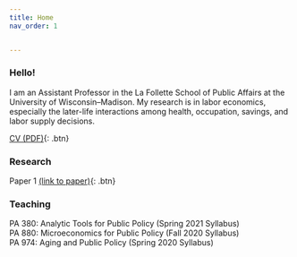 ```yaml
---
title: Home
nav_order: 1


---
```


### Hello!
I am an Assistant Professor in the La Follette School of Public Affairs at the University of Wisconsin–Madison. My research is in labor economics, especially the later-life interactions among health, occupation, savings, and labor supply decisions.  

[CV (PDF)](docs/Jacobs_CV_Sept2020.pdf){: .btn}

### Research 
Paper 1 [(link to paper)](papers/paper1.pdf){: .btn}

### Teaching

PA 380: Analytic Tools for Public Policy (Spring 2021 Syllabus)<br>
PA 880: Microeconomics for Public Policy (Fall 2020 Syllabus)<br>
PA 974: Aging and Public Policy (Spring 2020 Syllabus)

```

```
